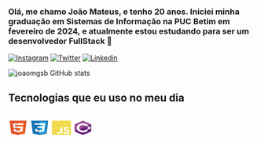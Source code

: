 

### Olá, me chamo João Mateus, e tenho 20 anos. Iniciei minha graduação em Sistemas de Informação na PUC Betim em fevereiro de 2024, e atualmente estou estudando para ser um desenvolvedor FullStack 🤙

[![Instagram](https://img.shields.io/badge/Instagram-E4405F?style=for-the-badge&logo=instagram&logoColor=white)](https://www.instagram.com/joaomgsb/)
[![Twitter](https://img.shields.io/badge/Twitter-1DA1F2?style=for-the-badge&logo=twitter&logoColor=white)](https://twitter.com/JoaoRefreshz)
[![Linkedin](https://img.shields.io/badge/LinkedIn-0077B5?style=for-the-badge&logo=linkedin&logoColor=white)](https://www.linkedin.com/in/joaomgsb/)

![joaomgsb GitHub stats](https://github-readme-stats.vercel.app/api?username=joaomgsb&show_icons=true&theme=radical)

## Tecnologias que eu uso no meu dia

<div style="display: inline_block"><br/>
    <img align="center" alt="HTML5" height="30" width="40" src="https://raw.githubusercontent.com/devicons/devicon/master/icons/html5/html5-original.svg">
    <img align="center" alt="CSS" height="30" width="40" src="https://raw.githubusercontent.com/devicons/devicon/master/icons/css3/css3-original.svg">
    <img align="center" alt="JavaScript" height="30" width="40" src="https://raw.githubusercontent.com/devicons/devicon/master/icons/javascript/javascript-plain.svg">
    <img align="center" alt="C#" height="30" width="40" src="https://raw.githubusercontent.com/devicons/devicon/master/icons/csharp/csharp-original.svg">
</div>
